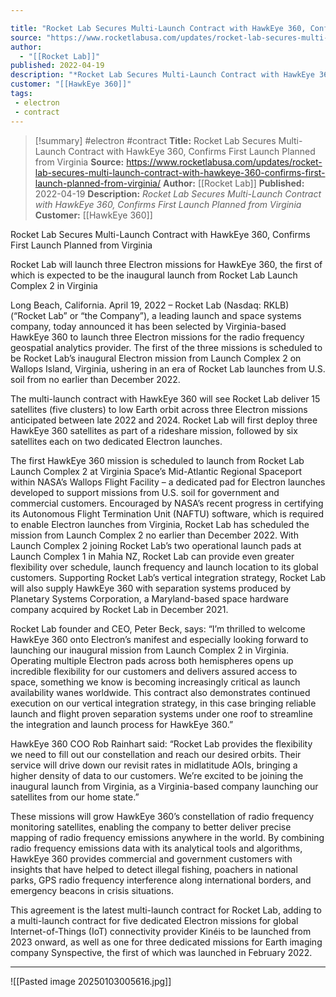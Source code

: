 ```yaml
---

title: "Rocket Lab Secures Multi-Launch Contract with HawkEye 360, Confirms First Launch Planned from Virginia "
source: "https://www.rocketlabusa.com/updates/rocket-lab-secures-multi-launch-contract-with-hawkeye-360-confirms-first-launch-planned-from-virginia/"
author:
  - "[[Rocket Lab]]"
published: 2022-04-19
description: "*Rocket Lab Secures Multi-Launch Contract with HawkEye 360, Confirms First Launch Planned from Virginia*"
customer: "[[HawkEye 360]]"
tags: 
 - electron
 - contract
---
```

>[!summary]
#electron #contract
**Title:** Rocket Lab Secures Multi-Launch Contract with HawkEye 360, Confirms First Launch Planned from Virginia 
**Source:** https://www.rocketlabusa.com/updates/rocket-lab-secures-multi-launch-contract-with-hawkeye-360-confirms-first-launch-planned-from-virginia/
**Author:** [[Rocket Lab]]
**Published:** 2022-04-19
**Description:** *Rocket Lab Secures Multi-Launch Contract with HawkEye 360, Confirms First Launch Planned from Virginia*
**Customer:** [[HawkEye 360]]

Rocket Lab Secures Multi-Launch Contract with HawkEye 360, Confirms First Launch Planned from Virginia

Rocket Lab will launch three Electron missions for HawkEye 360, the first of which is expected to be the inaugural launch from Rocket Lab Launch Complex 2 in Virginia

Long Beach, California. April 19, 2022 – Rocket Lab (Nasdaq: RKLB) (“Rocket Lab” or “the Company”), a leading launch and space systems company, today announced it has been selected by Virginia-based HawkEye 360 to launch three Electron missions for the radio frequency geospatial analytics provider. The first of the three missions is scheduled to be Rocket Lab’s inaugural Electron mission from Launch Complex 2 on Wallops Island, Virginia, ushering in an era of Rocket Lab launches from U.S. soil from no earlier than December 2022.

The multi-launch contract with HawkEye 360 will see Rocket Lab deliver 15 satellites (five clusters) to low Earth orbit across three Electron missions anticipated between late 2022 and 2024. Rocket Lab will first deploy three HawkEye 360 satellites as part of a rideshare mission, followed by six satellites each on two dedicated Electron launches.

The first HawkEye 360 mission is scheduled to launch from Rocket Lab Launch Complex 2 at Virginia Space’s Mid-Atlantic Regional Spaceport within NASA’s Wallops Flight Facility – a dedicated pad for Electron launches developed to support missions from U.S. soil for government and commercial customers. Encouraged by NASA’s recent progress in certifying its Autonomous Flight Termination Unit (NAFTU) software, which is required to enable Electron launches from Virginia, Rocket Lab has scheduled the mission from Launch Complex 2 no earlier than December 2022. With Launch Complex 2 joining Rocket Lab’s two operational launch pads at Launch Complex 1 in Mahia NZ, Rocket Lab can provide even greater flexibility over schedule, launch frequency and launch location to its global customers. Supporting Rocket Lab’s vertical integration strategy, Rocket Lab will also supply HawkEye 360 with separation systems produced by Planetary Systems Corporation, a Maryland-based space hardware company acquired by Rocket Lab in December 2021.

Rocket Lab founder and CEO, Peter Beck, says: “I’m thrilled to welcome HawkEye 360 onto Electron’s manifest and especially looking forward to launching our inaugural mission from Launch Complex 2 in Virginia. Operating multiple Electron pads across both hemispheres opens up incredible flexibility for our customers and delivers assured access to space, something we know is becoming increasingly critical as launch availability wanes worldwide. This contract also demonstrates continued execution on our vertical integration strategy, in this case bringing reliable launch and flight proven separation systems under one roof to streamline the integration and launch process for HawkEye 360.”

HawkEye 360 COO Rob Rainhart said: “Rocket Lab provides the flexibility we need to fill out our constellation and reach our desired orbits. Their service will drive down our revisit rates in midlatitude AOIs, bringing a higher density of data to our customers. We’re excited to be joining the inaugural launch from Virginia, as a Virginia-based company launching our satellites from our home state.”

These missions will grow HawkEye 360’s constellation of radio frequency monitoring satellites, enabling the company to better deliver precise mapping of radio frequency emissions anywhere in the world. By combining radio frequency emissions data with its analytical tools and algorithms, HawkEye 360 provides commercial and government customers with insights that have helped to detect illegal fishing, poachers in national parks, GPS radio frequency interference along international borders, and emergency beacons in crisis situations.

This agreement is the latest multi-launch contract for Rocket Lab, adding to a multi-launch contract for five dedicated Electron missions for global Internet-of-Things (IoT) connectivity provider Kinéis to be launched from 2023 onward, as well as one for three dedicated missions for Earth imaging company Synspective, the first of which was launched in February 2022.   

---

![[Pasted image 20250103005616.jpg]]